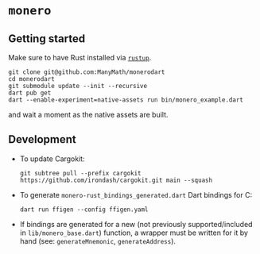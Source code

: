 # `monero`

## Getting started

Make sure to have Rust installed via [`rustup`](https://rustup.rs/).
<!--- TODO: Add minimum Rust toolchain version. --->

```
git clone git@github.com:ManyMath/monerodart
cd monerodart
git submodule update --init --recursive
dart pub get
dart --enable-experiment=native-assets run bin/monero_example.dart
```
<!--- TODO: Remove the `git submodule update --init --recursive` step after libxmr transitions from monero-serai to monero-wallet. --->
and wait a moment as the native assets are built.

## Development

- To update Cargokit:
  ```
  git subtree pull --prefix cargokit https://github.com/irondash/cargokit.git main --squash
  ```
- To generate `monero-rust_bindings_generated.dart` Dart bindings for C:
  ```
  dart run ffigen --config ffigen.yaml
  ```
- If bindings are generated for a new (not previously supported/included in `lib/monero_base.dart`) 
  function, a wrapper must be written for it by hand (see: `generateMnemonic`, `generateAddress`).
